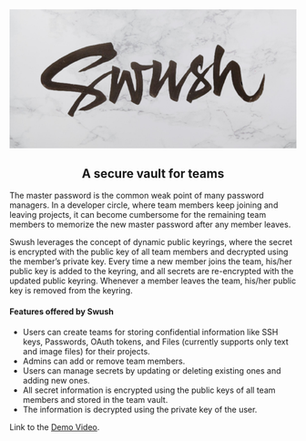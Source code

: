 <!-- https://cdn.dribbble.com/users/240981/screenshots/2329287/swush.jpg -->
<img src="./img/banner.png" alt="swush" width="1000">

<h2 align="center">A secure vault for teams</h2>

The master password is the common weak point of many password managers. In a developer circle, where team members keep joining and
leaving projects, it can become cumbersome for the remaining team members to memorize the new master password after any member leaves.

Swush leverages the concept of dynamic public keyrings, where the secret is encrypted with the public key of all team members and
decrypted using the member’s private key. Every time a new member joins the team, his/her public key is added to the keyring, and
all secrets are re-encrypted with the updated public keyring. Whenever a member leaves the team, his/her public key is removed from
the keyring.

<h4>Features offered by Swush</h4>

- Users can create teams for storing confidential information like SSH keys, Passwords, OAuth tokens, and Files (currently supports only text and image files) for their projects.
- Admins can add or remove team members.
- Users can manage secrets by updating or deleting existing ones and adding new ones.
- All secret information is encrypted using the public keys of all team members and stored in the team vault.
- The information is decrypted using the private key of the user.

Link to the [Demo Video](https://coepac-my.sharepoint.com/:v:/g/personal/correasn18_comp_coep_ac_in/Eai2vgXbFm1MjDmhDnNiH3QBEVFXASAcCudnbHIhXyofxw?e=d1SVgs).
